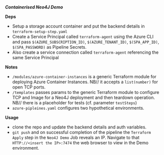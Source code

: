 ***Containerised Neo4J Demo***

__Deps__

* Setup a storage account container and put the backend details in `terraform-setup-step.yaml`
* Create a Service Principal called `terraform-agent` using the Azure CLI and pass `$(AZURE_SUBSCRIPTION_ID)`, `$(AZURE_TENANT_ID)`, `$(SPA_APP_ID)`, `$(SPA_PASSWORD)` as Pipeline Secrets.
* Also create a service connection called `terraform-agent` referencing the same Service Principal

__Notes__

* `/modules/azure-container-instances` is a generic Terraform module for deploying Azure Container Instances. NB// it accepts a `list(number)` for open TCP ports.
* `/templates` passes params to the generic Terraform module to configure TCP and Image for a Neo4J deployment and then teardown operation. NB// there is a placeholder for tests (cf. parameter `testSteps`) 
* `azure-pipleines.yaml` configures two hypothetical environments.

__Usage__

* clone the repo and update the backend details and auth variables.
* `git push` and on successful completion of the pipeline the `Terraform Apply` step in the `Neo4J Demo` Job reveals an IP. Navigate to that `HTTP://<insert the IP>:7474` the web browser to view in the Demo environment.
